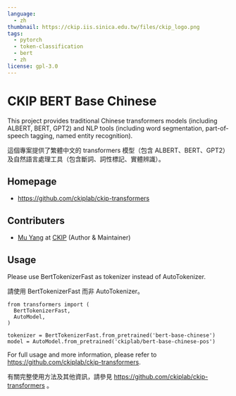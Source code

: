 ```yaml
---
language:
  - zh
thumbnail: https://ckip.iis.sinica.edu.tw/files/ckip_logo.png
tags:
  - pytorch
  - token-classification
  - bert
  - zh
license: gpl-3.0
---
```


# CKIP BERT Base Chinese

This project provides traditional Chinese transformers models (including ALBERT, BERT, GPT2) and NLP tools (including word segmentation, part-of-speech tagging, named entity recognition).

這個專案提供了繁體中文的 transformers 模型（包含 ALBERT、BERT、GPT2）及自然語言處理工具（包含斷詞、詞性標記、實體辨識）。

## Homepage

- https://github.com/ckiplab/ckip-transformers

## Contributers

- [Mu Yang](https://muyang.pro) at [CKIP](https://ckip.iis.sinica.edu.tw) (Author & Maintainer)

## Usage

Please use BertTokenizerFast as tokenizer instead of AutoTokenizer.

請使用 BertTokenizerFast 而非 AutoTokenizer。

```
from transformers import (
  BertTokenizerFast,
  AutoModel,
)

tokenizer = BertTokenizerFast.from_pretrained('bert-base-chinese')
model = AutoModel.from_pretrained('ckiplab/bert-base-chinese-pos')
```

For full usage and more information, please refer to https://github.com/ckiplab/ckip-transformers.

有關完整使用方法及其他資訊，請參見 https://github.com/ckiplab/ckip-transformers 。
